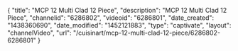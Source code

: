 {
    "title": "MCP 12 Multi Clad 12 Piece",
    "description": "MCP 12 Multi Clad 12 Piece",
    "channelid": "6286802",
    "videoid": "6286801",
    "date_created": "1438360690",
    "date_modified": "1452121883",
    "type": "captivate",
    "layout": "channelVideo",
    "url": "\/cuisinart\/mcp-12-multi-clad-12-piece\/6286802-6286801"
}